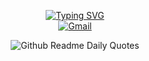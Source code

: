 <p align="center">
  <a href="https://github.com/sanket-poojary-03">
    <img src="https://readme-typing-svg.herokuapp.com?font=Lora&duration=2000&pause=100&multiline=true&width=500&height=80&lines=Sanket+Poojary;Data+Science+%7C+AI%2FML+%7C+" alt="Typing SVG" />
  </a>
  <br/>
  <a href="mailto:sanketpoojary003@gmail.com">
    <img src="https://img.shields.io/badge/-Gmail-red?style=for-the-badge&logo=gmail&logoColor=white" alt="Gmail">
  </a>
</p>

<div align="center">
  <img src="https://readme-daily-quotes.vercel.app/api?border_radius=3=1&theme=github_dark&font=libre_baskerville&author=Me&quote=Every+AI+out+there+owes+its+existence+to+cracking+a+simple+linear+equation" alt="Github Readme Daily Quotes" />
</div>


<!--
**sanket-poojary-03/sanket-poojary-03** is a ✨ _special_ ✨ repository because its `README.md` (this file) appears on your GitHub profile.

Here are some ideas to get you started:

- 🔭 I’m currently working on ...nn
- 🌱 I’m currently learning ...
- 👯 I’m looking to collaborate on ...
- 🤔 I’m looking for help with ...
- 💬 Ask me about ...
- 📫 How to reach me: ...
- 😄 Pronouns: ...
- ⚡ Fun fact: ...
-->
